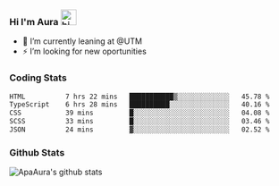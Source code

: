### Hi I'm Aura <img src="https://user-images.githubusercontent.com/1303154/88677602-1635ba80-d120-11ea-84d8-d263ba5fc3c0.gif" width="28px" alt="hi">

- 🔭 I’m currently leaning at @UTM
- ⚡ I’m looking for new oportunities


### Coding Stats

<!--START_SECTION:waka-->

```txt
HTML          7 hrs 22 mins   ███████████▒░░░░░░░░░░░░░   45.78 %
TypeScript    6 hrs 28 mins   ██████████░░░░░░░░░░░░░░░   40.16 %
CSS           39 mins         █░░░░░░░░░░░░░░░░░░░░░░░░   04.08 %
SCSS          33 mins         █░░░░░░░░░░░░░░░░░░░░░░░░   03.46 %
JSON          24 mins         ▓░░░░░░░░░░░░░░░░░░░░░░░░   02.52 %
```

<!--END_SECTION:waka-->

### Github Stats

![ApaAura's github stats](https://github-readme-stats.vercel.app/api?username=ApaAura&count_private=true&theme=tokyonight&hide=contribs,prs)
